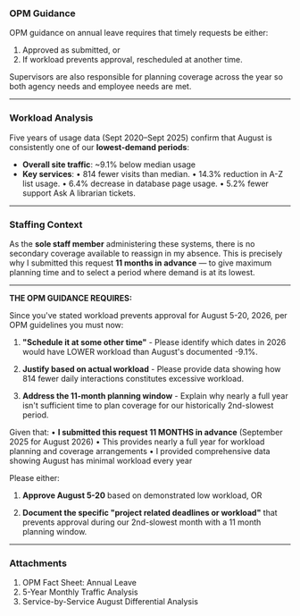 
### OPM Guidance

OPM guidance on annual leave requires that timely requests be either:

1. Approved as submitted, or
2. If workload prevents approval, rescheduled at another time.

Supervisors are also responsible for planning coverage across the year so both agency needs and employee needs are met.

---

### Workload Analysis

Five years of usage data (Sept 2020–Sept 2025) confirm that August is consistently one of our **lowest-demand periods**:

* **Overall site traffic**: \~9.1% below median usage
* **Key services**:
• 814 fewer visits than median.
• 14.3% reduction in A-Z list usage.
• 6.4% decrease in database page usage.
• 5.2% fewer support Ask A librarian tickets.

---

### Staffing Context

As the **sole staff member** administering these systems, there is no secondary coverage available to reassign in my absence. This is precisely why I submitted this request **11 months in advance** — to give maximum planning time and to select a period where demand is at its lowest.

---

**THE OPM GUIDANCE REQUIRES:**

Since you've stated workload prevents approval for August 5-20, 2026, per OPM guidelines you must now:

1. **"Schedule it at some other time"** - Please identify which dates in 2026 would have LOWER workload than August's documented -9.1%.

2. **Justify based on actual workload** - Please provide data showing how 814 fewer daily interactions constitutes excessive workload.

3. **Address the 11-month planning window** - Explain why nearly a full year isn't sufficient time to plan coverage for our historically 2nd-slowest period.


Given that:
• **I submitted this request 11 MONTHS in advance** (September 2025 for August 2026)
• This provides nearly a full year for workload planning and coverage arrangements
• I provided comprehensive data showing August has minimal workload every year

Please either:

1. **Approve August 5-20** based on demonstrated low workload, OR
   
2. **Document the specific "project related deadlines or workload"** that prevents approval during our 2nd-slowest month with a 11 month planning window.

---

### Attachments

1. OPM Fact Sheet: Annual Leave
2. 5-Year Monthly Traffic Analysis
3. Service-by-Service August Differential Analysis



